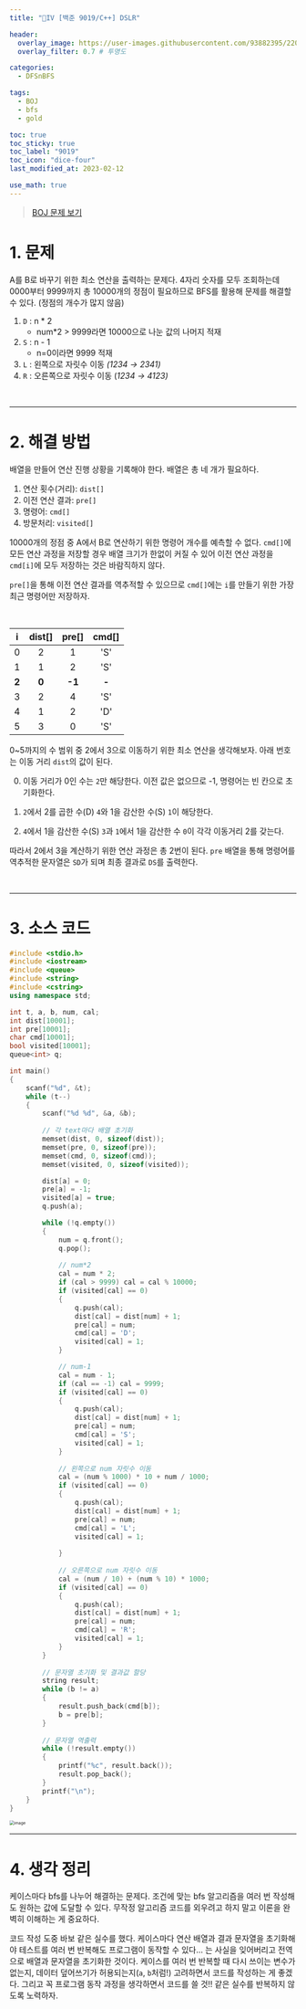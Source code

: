```yaml
---
title: "💛IV [백준 9019/C++] DSLR"

header:
  overlay_image: https://user-images.githubusercontent.com/93882395/220002487-b81cce72-29cb-4751-9aa6-ec73df886157.png
  overlay_filter: 0.7 # 투명도

categories:
  - DFSnBFS

tags:
  - BOJ
  - bfs
  - gold

toc: true
toc_sticky: true
toc_label: "9019"
toc_icon: "dice-four"
last_modified_at: 2023-02-12

use_math: true
---
```


> [BOJ 문제 보기](https://www.acmicpc.net/problem/9019)

# 1. 문제


A를 B로 바꾸기 위한 최소 연산을 출력하는 문제다. 4자리 숫자를 모두 조회하는데 0000부터 9999까지 총 10000개의 정점이 필요하므로 BFS를 활용해 문제를 해결할 수 있다. (정점의 개수가 많지 않음)

1.   `D` : n * 2
     *   num*2 > 9999라면 10000으로 나눈 값의 나머지 적재
2.   `S` : n - 1
     *   n=0이라면 9999 적재
3.   `L` : 왼쪽으로 자릿수 이동 *(1234 $\rightarrow$ 2341)*
4.   `R` : 오른쪽으로 자릿수 이동 (*1234 $\rightarrow$ 4123)*

<br>

---

# 2. 해결 방법

배열을 만들어 연산 진행 상황을 기록해야 한다. 배열은 총 네 개가 필요하다.

1.   연산 횟수(거리): `dist[]`
2.   이전 연산 결과: `pre[]`
3.   명령어: `cmd[]`
4.   방문처리: `visited[]`

 

10000개의 정점 중 A에서 B로 연산하기 위한 명령어 개수를 예측할 수 없다. `cmd[]`에 모든 연산 과정을 저장할 경우 배열 크기가 한없이 커질 수 있어 이전 연산 과정을 `cmd[i]`에 모두 저장하는 것은 바람직하지 않다.

`pre[]`을 통해 이전 연산 결과를 역추적할 수 있으므로 `cmd[]`에는 `i`를 만들기 위한 가장 최근 명령어만 저장하자.

<br>

|   i   | dist[] | pre[]  | cmd[] |
| :---: | :----: | :----: | :---: |
|   0   |   2    |   1    |  'S'  |
|   1   |   1    |   2    |  'S'  |
| **2** | **0**  | **-1** | **-** |
|   3   |   2    |   4    |  'S'  |
|   4   |   1    |   2    |  'D'  |
|   5   |   3    |   0    |  'S'  |

0~5까지의 수 범위 중 2에서 3으로 이동하기 위한 최소 연산을 생각해보자. 아래 번호는 이동 거리 `dist`의 값이 된다.

0.   이동 거리가 0인 수는 `2`만 해당한다. 이전 값은 없으므로 -1, 명령어는 빈 칸으로 초기화한다.
1.   `2`에서 2를 곱한 수(D) `4`와 1을 감산한 수(S) `1`이 해당한다. 

2.   `4`에서 1을 감산한 수(S) `3`과 `1`에서 1을 감산한 수 `0`이 각각 이동거리 2를 갖는다.

따라서 2에서 3을 계산하기 위한 연산 과정은 총 2번이 된다. `pre` 배열을 통해 명령어를 역추적한 문자열은 `SD`가 되며 최종 결과로 `DS`를 출력한다.

<br>

---

# 3. 소스 코드

```c++
#include <stdio.h>
#include <iostream>
#include <queue>
#include <string>
#include <cstring>
using namespace std;

int t, a, b, num, cal;
int dist[10001];
int pre[10001];
char cmd[10001];
bool visited[10001];
queue<int> q;

int main()
{
	scanf("%d", &t);
	while (t--)
	{
		scanf("%d %d", &a, &b);
        
		// 각 text마다 배열 초기화
		memset(dist, 0, sizeof(dist));
		memset(pre, 0, sizeof(pre));
		memset(cmd, 0, sizeof(cmd));
		memset(visited, 0, sizeof(visited));

		dist[a] = 0;
		pre[a] = -1;
		visited[a] = true;
		q.push(a);

		while (!q.empty())
		{
			num = q.front();
			q.pop();
			
			// num*2
			cal = num * 2;
			if (cal > 9999) cal = cal % 10000;
			if (visited[cal] == 0)
			{
				q.push(cal);
				dist[cal] = dist[num] + 1;
				pre[cal] = num;
				cmd[cal] = 'D';
				visited[cal] = 1;
			}

			// num-1
			cal = num - 1;
			if (cal == -1) cal = 9999;
			if (visited[cal] == 0)
			{
				q.push(cal);
				dist[cal] = dist[num] + 1;
				pre[cal] = num;
				cmd[cal] = 'S';
				visited[cal] = 1;
			}
			
			// 왼쪽으로 num 자릿수 이동
			cal = (num % 1000) * 10 + num / 1000;
			if (visited[cal] == 0)
			{
				q.push(cal);
				dist[cal] = dist[num] + 1;
				pre[cal] = num;
				cmd[cal] = 'L';
				visited[cal] = 1;
				
			}
			
			// 오른쪽으로 num 자릿수 이동
			cal = (num / 10) + (num % 10) * 1000;
			if (visited[cal] == 0)
			{
				q.push(cal);
				dist[cal] = dist[num] + 1;
				pre[cal] = num;
				cmd[cal] = 'R';
				visited[cal] = 1;
			}
		}
		
		// 문자열 초기화 및 결과값 할당
		string result;
		while (b != a)
		{
			result.push_back(cmd[b]);
			b = pre[b];
		}
        
		// 문자열 역출력
		while (!result.empty())
		{
			printf("%c", result.back());
			result.pop_back();
		}
		printf("\n");
	}
}
```

<img src="https://user-images.githubusercontent.com/93882395/220002936-ebc888c2-f1eb-4e08-a07a-8a1fb9ed7fbf.png" alt="image" style="zoom:50%;" />

<br>

---

# 4. 생각 정리

케이스마다 bfs를 나누어 해결하는 문제다. 조건에 맞는 bfs 알고리즘을 여러 번 작성해도 원하는 값에 도달할 수 있다. 무작정 알고리즘 코드를 외우려고 하지 말고 이론을 완벽히 이해하는 게 중요하다.

코드 작성 도중 바보 같은 실수를 했다. 케이스마다 연산 배열과 결과 문자열을 초기화해야 테스트를 여러 번 반복해도 프로그램이 동작할 수 있다... 는 사실을 잊어버리고 전역으로 배열과 문자열을 초기화한 것이다. 케이스를 여러 번 반복할 때 다시 쓰이는 변수가 없는지, 데이터 덮어쓰기가 허용되는지(`a`, `b`처럼!) 고려하면서 코드를 작성하는 게 좋겠다. 그리고 꼭 프로그램 동작 과정을 생각하면서 코드를 쓸 것!! 같은 실수를 반복하지 않도록 노력하자.